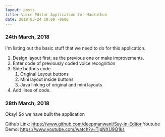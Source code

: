 ```yaml
---
layout: posts
title: Voice Editor Application for Hackathon
date: 2018-03-24 10:00 -0600
---
```



### 24th March, 2018

I'm listing out the basic stuff that we need to do for this application.
1. Design layout first; as the previous one or make improvements.
2. Enter code of previously coded voice recognition
3. Side buttons code
    1. Original Layout buttons
    2. Mini layout inside buttons
    3. Java linking of original and mini layouts
4. Add lines of code.

### 28th March, 2018

Okay! So we have built the application

Github Link: https://www.github.com/deepmanwani/Say-in-Editor
Youtube Demo: https://www.youtube.com/watch?v=TjpNXU9Q1ks
